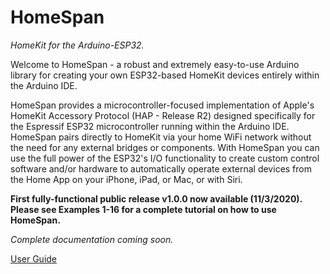 # HomeSpan
_HomeKit for the Arduino-ESP32._

Welcome to HomeSpan - a robust and extremely easy-to-use Arduino library for creating your own ESP32-based HomeKit devices entirely within the Arduino IDE.

HomeSpan provides a microcontroller-focused implementation of Apple's HomeKit Accessory Protocol (HAP - Release R2) designed specifically for the Espressif ESP32 microcontroller running within the Arduino IDE.  HomeSpan pairs directly to HomeKit via your home WiFi network without the need for any external bridges or components.  With HomeSpan you can use the full power of the ESP32's I/O functionality to create custom control software and/or hardware to automatically operate external devices from the Home App on your iPhone, iPad, or Mac, or with Siri.

**First fully-functional public release v1.0.0 now available (11/3/2020).  Please see Examples 1-16 for a complete tutorial on how to use HomeSpan.**

_Complete documentation coming soon._

[User Guide](docs/UserGuide.md)

